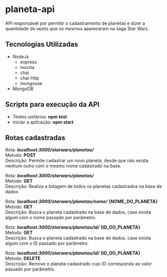 # planeta-api
API responsável por permitir o cadastramento de planetas e dizer a quantidade de vezes que os mesmos apareceram na saga Star Wars.

## Tecnologias Utilizadas
- NodeJs
  - express
  - mocha
  - chai
  - chai-http
  - mongoose
- MongoDB

## Scripts para execução da API
  - Testes unitários: **npm test**
  - Iniciar a aplicação: **npm start**
  
## Rotas cadastradas
 Rota: ***localhost:3000/starwars/planetas/***<br/>
 Metodo: **POST**<br/>
 Descrição: Permite cadastrar um novo planeta, desde que não exista nenhum outro com o mesmo nome cadastrado na base.<br/>

 Rota: ***localhost:3000/starwars/planetas/***<br/>
 Metodo: **GET**<br/>
 Descrição: Realiza a listagem de todos os planetas cadastrados na base de dados<br/>

 Rota: ***localhost:3000/starwars/planetas/nome/*** **{NOME_DO_PLANETA}**<br/>
 Metodo: **GET**<br/>
 Descrição: Busca o planeta cadastrado na base de dados, caso exista algum com o nome passado por parâmetro.<br/>

 Rota: ***localhost:3000/starwars/planetas/id/*** **{ID_DO_PLANETA}**<br/>
 Metodo: **GET**<br/>
 Descrição: Busca o planeta cadastrado na base de dados, caso exista algum com o ID passado por parâmetro.<br/>

 Rota: ***localhost:3000/starwars/planetas/id/*** **{ID_DO_PLANETA}**<br/>
 Metodo: **DELETE**<br/>
 Descrição: Remove o planeta cadastrado cujo ID corresponda ao valor passado por parâmetro.<br/>
